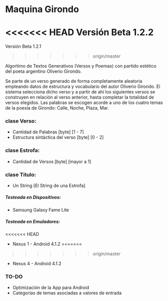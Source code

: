 # Maquina Girondo
<<<<<<< HEAD
Versión Beta 1.2.2
=======
Versión Beta 1.2.1
>>>>>>> origin/master

Algortimo de Textos Generativos (Versos y Poemas) con partido estético del poeta argentino Oliverio Girondo.

Se parte de un verso generado de forma completamente aleatoria empleando datos de estructura y vocabulario del autor Oliverio Girondo. El sistema selecciona dicho verso y a partir de ahí los siguientes versos se construyen en relación al verso anterior, hasta completar la totalidad de versos elegidos. Las palabras se escogen acorde a uno de los cuatro temas de la poesía de Girondo: Calle, Noche, Plaza, Mar.

### clase Verso:

* Cantidad de Palabras [byte] [1 - 7]
* Estructura sintáctica del verso [byte] [0 - 2]

### clase Estrofa:

* Cantidad de Versos [byte] [mayor a 1]

### clase Titulo:

* Un String [El String de una Estrofa]

##### Testeada en Dispositivos:

* Samsung Galaxy Fame Lite

##### Testeada en Emuladores:

<<<<<<< HEAD
* Nexus 1 - Android 4.1.2
=======
>>>>>>> origin/master
* Nexus 4 - Android 4.1.2


### TO-DO

* Optimización de la App para Android
* Categorías de temas asociadas a valores de entrada
